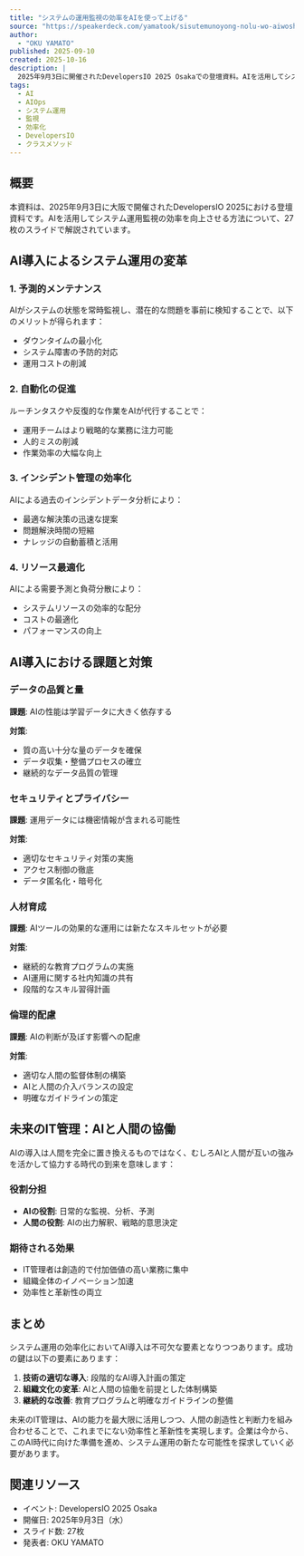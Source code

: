 ```yaml
---
title: "システムの運用監視の効率をAIを使って上げる"
source: "https://speakerdeck.com/yamatook/sisutemunoyong-nolu-wo-aiwoshi-tuteshang-geru"
author:
  - "OKU YAMATO"
published: 2025-09-10
created: 2025-10-16
description: |
  2025年9月3日に開催されたDevelopersIO 2025 Osakaでの登壇資料。AIを活用してシステム運用監視の効率を向上させる方法について、AIOps（Artificial Intelligence for IT Operations）の導入による予測的メンテナンス、自動化の促進、インシデント管理の効率化、リソース最適化などを解説。
tags:
  - AI
  - AIOps
  - システム運用
  - 監視
  - 効率化
  - DevelopersIO
  - クラスメソッド
---
```


## 概要

本資料は、2025年9月3日に大阪で開催されたDevelopersIO 2025における登壇資料です。AIを活用してシステム運用監視の効率を向上させる方法について、27枚のスライドで解説されています。

## AI導入によるシステム運用の変革

### 1. 予測的メンテナンス

AIがシステムの状態を常時監視し、潜在的な問題を事前に検知することで、以下のメリットが得られます：

- ダウンタイムの最小化
- システム障害の予防的対応
- 運用コストの削減

### 2. 自動化の促進

ルーチンタスクや反復的な作業をAIが代行することで：

- 運用チームはより戦略的な業務に注力可能
- 人的ミスの削減
- 作業効率の大幅な向上

### 3. インシデント管理の効率化

AIによる過去のインシデントデータ分析により：

- 最適な解決策の迅速な提案
- 問題解決時間の短縮
- ナレッジの自動蓄積と活用

### 4. リソース最適化

AIによる需要予測と負荷分散により：

- システムリソースの効率的な配分
- コストの最適化
- パフォーマンスの向上

## AI導入における課題と対策

### データの品質と量

**課題**: AIの性能は学習データに大きく依存する

**対策**:

- 質の高い十分な量のデータを確保
- データ収集・整備プロセスの確立
- 継続的なデータ品質の管理

### セキュリティとプライバシー

**課題**: 運用データには機密情報が含まれる可能性

**対策**:

- 適切なセキュリティ対策の実施
- アクセス制御の徹底
- データ匿名化・暗号化

### 人材育成

**課題**: AIツールの効果的な運用には新たなスキルセットが必要

**対策**:

- 継続的な教育プログラムの実施
- AI運用に関する社内知識の共有
- 段階的なスキル習得計画

### 倫理的配慮

**課題**: AIの判断が及ぼす影響への配慮

**対策**:

- 適切な人間の監督体制の構築
- AIと人間の介入バランスの設定
- 明確なガイドラインの策定

## 未来のIT管理：AIと人間の協働

AIの導入は人間を完全に置き換えるものではなく、むしろAIと人間が互いの強みを活かして協力する時代の到来を意味します：

### 役割分担

- **AIの役割**: 日常的な監視、分析、予測
- **人間の役割**: AIの出力解釈、戦略的意思決定

### 期待される効果

- IT管理者は創造的で付加価値の高い業務に集中
- 組織全体のイノベーション加速
- 効率性と革新性の両立

## まとめ

システム運用の効率化においてAI導入は不可欠な要素となりつつあります。成功の鍵は以下の要素にあります：

1. **技術の適切な導入**: 段階的なAI導入計画の策定
2. **組織文化の変革**: AIと人間の協働を前提とした体制構築
3. **継続的な改善**: 教育プログラムと明確なガイドラインの整備

未来のIT管理は、AIの能力を最大限に活用しつつ、人間の創造性と判断力を組み合わせることで、これまでにない効率性と革新性を実現します。企業は今から、このAI時代に向けた準備を進め、システム運用の新たな可能性を探求していく必要があります。

## 関連リソース

- イベント: DevelopersIO 2025 Osaka
- 開催日: 2025年9月3日（水）
- スライド数: 27枚
- 発表者: OKU YAMATO
